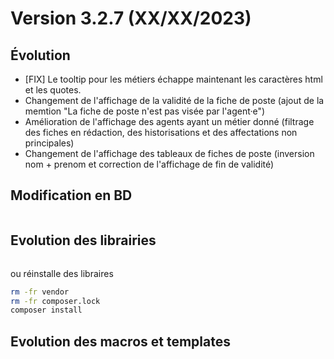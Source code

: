 Version 3.2.7 (XX/XX/2023)
====

Évolution
---
- [FIX] Le tooltip pour les métiers échappe maintenant les caractères html et les quotes.
- Changement de l'affichage de la validité de la fiche de poste (ajout de la memtion "La fiche de poste n'est pas visée par l'agent·e")
- Amélioration de l'affichage des agents ayant un métier donné (filtrage des fiches en rédaction, des historisations et des affectations non principales)
- Changement de l'affichage des tableaux de fiches de poste (inversion nom + prenom et correction de l'affichage de fin de validité)

Modification en BD
---

```postgresql
```

Evolution des librairies 
---



```bash
```

ou réinstalle des libraires 
```bash
rm -fr vendor
rm -fr composer.lock
composer install
```

Evolution des macros et templates 
---

